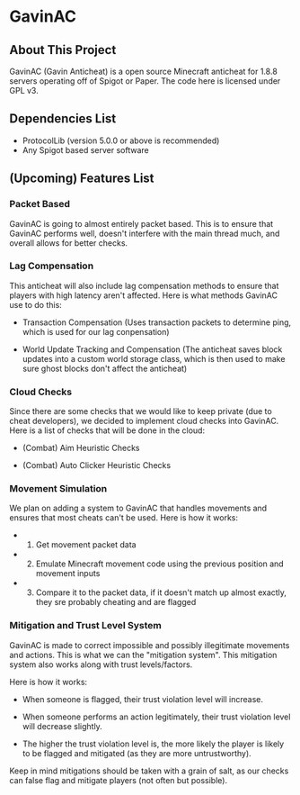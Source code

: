 # GavinAC
## About This Project
GavinAC (Gavin Anticheat) is a open source Minecraft anticheat for 1.8.8 servers operating off of Spigot or Paper. The code here is licensed under GPL v3.

## Dependencies List
- ProtocolLib (version 5.0.0 or above is recommended)
- Any Spigot based server software

## (Upcoming) Features List
### Packet Based
GavinAC is going to almost entirely packet based. This is to ensure that GavinAC performs well, doesn't interfere with the main thread much, and overall allows for better checks.

### Lag Compensation
This anticheat will also include lag compensation methods to ensure that players with high latency aren't affected. Here is what methods GavinAC use to do this:

- Transaction Compensation (Uses transaction packets to determine ping, which is used for our lag conpensation)

- World Update Tracking and Compensation (The anticheat saves block updates into a custom world storage class, which is then used to make sure ghost blocks don't affect the anticheat)

### Cloud Checks
Since there are some checks that we would like to keep private (due to cheat developers), we decided to implement cloud checks into GavinAC. Here is a list of checks that will be done in the cloud:

- (Combat) Aim Heuristic Checks

- (Combat) Auto Clicker Heuristic Checks

### Movement Simulation
We plan on adding a system to GavinAC that handles movements and ensures that most cheats can't be used. Here is how it works:

- 1. Get movement packet data

- 2. Emulate Minecraft movement code using the previous position and movement inputs

- 3. Compare it to the packet data, if it doesn't match up almost exactly, they sre probably cheating and are flagged

### Mitigation and Trust Level System
GavinAC is made to correct impossible and possibly illegitimate movements and actions. This is what we can the "mitigation system". This mitigation system also works along with trust levels/factors.

Here is how it works:

- When someone is flagged, their trust violation level will increase.

- When someone performs an action legitimately, their trust violation level will decrease slightly.

- The higher the trust violation level is, the more likely the player is likely to be flagged and mitigated (as they are more untrustworthy).

Keep in mind mitigations should be taken with a grain of salt, as our checks can false flag and mitigate players (not often but possible).
